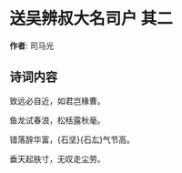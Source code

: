 # 送吴辨叔大名司户  其二

**作者**: 司马光

## 诗词内容

致远必自近，如君岂椽曹。

鱼龙试春浪，松栝露秋毫。

错落辞华富，{石坚}{石厷}气节高。

垂天起肤寸，无叹走尘劳。

